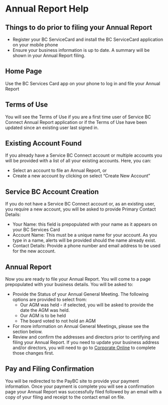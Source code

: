 # Annual Report Help

## Things to do prior to filing your Annual Report
- Register your BC ServiceCard and install the BC ServiceCard application on your mobile phone
- Ensure your business information is up to date. A summary will be shown in your Annual Report filing.

## Home Page
Use the BC Services Card app on your phone to log in and file your Annual Report

## Terms of Use
You will see the Terms of Use if you are a first time user of Service BC Connect Annual Report application or if the Terms of Use have been updated since an existing user last signed in. 

## Existing Account Found
If you already have a Service BC Connect account or multiple accounts you will be provided with a  list of all your existing accounts. Here, you can:
- Select an account to file an Annual Report, or
- Create a new account by clicking on select “Create New Account”

## Service BC Account Creation
If you do not have a Service BC Connect account or, as an existing user, you require a new account, you will be asked to provide Primary Contact Details:
- Your Name: this field is prepopulated with your name as it appears on your BC Services Card
- Account Name: This must be a unique name for your account. As you type in a name, alerts will be provided should the name already exist.
- Contact Details: Provide a phone number and email address to be used for the new account.

## Annual Report
Now you are ready to file your Annual Report. You will come to a page prepopulated with your business details. You will be asked to:
- Provide the Status of your Annual General Meeting. The following options are provided to select from: 
  - Our AGM was held - if selected, you will be asked to provide the date the AGM was held.
  - Our AGM is to be held
  - The board voted to not hold an AGM
- For more information on Annual General Meetings, please see the section below.
- Review and confirm the addresses and directors prior to certifying and filing your Annual Report. If you need to update your business address and/or directors, you will need to go to <a href="https://www.corporateonline.gov.bc.ca" target="_blank">Corporate Online</a> to complete those changes first.
 



## Pay and Filing Confirmation
You will be redirected to the PayBC site to provide your payment information. Once your payment is complete you will see a confirmation page your Annual Report was successfully filed followed by an email with a copy of your filing and receipt to the contact email on file.
